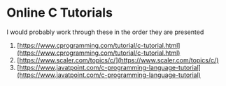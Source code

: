 # Online C Tutorials

I would probably work through these in the order they are presented

1. [https://www.cprogramming.com/tutorial/c-tutorial.html](https://www.cprogramming.com/tutorial/c-tutorial.html)
2. [https://www.scaler.com/topics/c/](https://www.scaler.com/topics/c/)
3. [https://www.javatpoint.com/c-programming-language-tutorial](https://www.javatpoint.com/c-programming-language-tutorial)